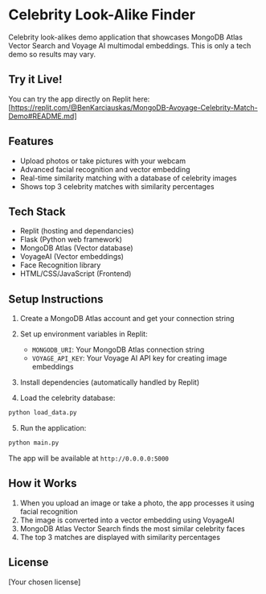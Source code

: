 
# Celebrity Look-Alike Finder

Celebrity look-alikes demo application that showcases MongoDB Atlas Vector Search and Voyage AI multimodal embeddings. This is only a tech demo so results may vary. 

## Try it Live!

You can try the app directly on Replit here:
[https://replit.com/@BenKarciauskas/MongoDB-Avoyage-Celebrity-Match-Demo#README.md]

## Features

- Upload photos or take pictures with your webcam
- Advanced facial recognition and vector embedding
- Real-time similarity matching with a database of celebrity images
- Shows top 3 celebrity matches with similarity percentages

## Tech Stack

- Replit (hosting and dependancies)
- Flask (Python web framework)
- MongoDB Atlas (Vector database)
- VoyageAI (Vector embeddings)
- Face Recognition library
- HTML/CSS/JavaScript (Frontend)

## Setup Instructions

1. Create a MongoDB Atlas account and get your connection string
2. Set up environment variables in Replit:
   - `MONGODB_URI`: Your MongoDB Atlas connection string
   - `VOYAGE_API_KEY`: Your Voyage AI API key for creating image embeddings

3. Install dependencies (automatically handled by Replit)

4. Load the celebrity database:
```bash
python load_data.py
```

5. Run the application:
```bash
python main.py
```

The app will be available at `http://0.0.0.0:5000`

## How it Works

1. When you upload an image or take a photo, the app processes it using facial recognition
2. The image is converted into a vector embedding using VoyageAI
3. MongoDB Atlas Vector Search finds the most similar celebrity faces
4. The top 3 matches are displayed with similarity percentages

## License

[Your chosen license]
